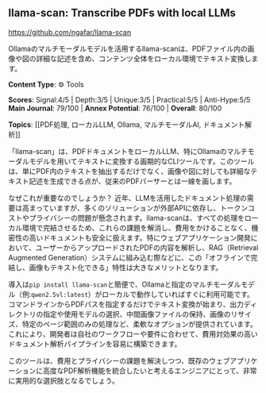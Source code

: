 ## llama-scan: Transcribe PDFs with local LLMs

https://github.com/ngafar/llama-scan

Ollamaのマルチモーダルモデルを活用するllama-scanは、PDFファイル内の画像や図の詳細な記述を含め、コンテンツ全体をローカル環境でテキスト変換します。

**Content Type**: ⚙️ Tools

**Scores**: Signal:4/5 | Depth:3/5 | Unique:3/5 | Practical:5/5 | Anti-Hype:5/5
**Main Journal**: 79/100 | **Annex Potential**: 76/100 | **Overall**: 80/100

**Topics**: [[PDF処理, ローカルLLM, Ollama, マルチモーダルAI, ドキュメント解析]]

「llama-scan」は、PDFドキュメントをローカルLLM、特にOllamaのマルチモーダルモデルを用いてテキストに変換する画期的なCLIツールです。このツールは、単にPDF内のテキストを抽出するだけでなく、画像や図に対しても詳細なテキスト記述を生成できる点が、従来のPDFパーサーとは一線を画します。

なぜこれが重要なのでしょうか？ 近年、LLMを活用したドキュメント処理の需要は高まっていますが、多くのソリューションが外部APIに依存し、トークンコストやプライバシーの問題が懸念されます。llama-scanは、すべての処理をローカル環境で完結させるため、これらの課題を解消し、費用をかけることなく、機密性の高いドキュメントも安全に扱えます。特にウェブアプリケーション開発において、ユーザーからアップロードされたPDFの内容を解析し、RAG（Retrieval Augmented Generation）システムに組み込む際などに、この「オフラインで完結し、画像もテキスト化できる」特性は大きなメリットとなります。

導入は`pip install llama-scan`と簡便で、Ollamaと指定のマルチモーダルモデル（例:`qwen2.5vl:latest`）がローカルで動作していればすぐに利用可能です。コマンドラインからPDFパスを指定するだけでテキスト変換が始まり、出力ディレクトリの指定や使用モデルの選択、中間画像ファイルの保持、画像のリサイズ、特定のページ範囲のみの処理など、柔軟なオプションが提供されています。これにより、開発者は自社のワークフローや要件に合わせて、費用対効果の高いドキュメント解析パイプラインを容易に構築できます。

このツールは、費用とプライバシーの課題を解決しつつ、既存のウェブアプリケーションに高度なPDF解析機能を統合したいと考えるエンジニアにとって、非常に実用的な選択肢となるでしょう。